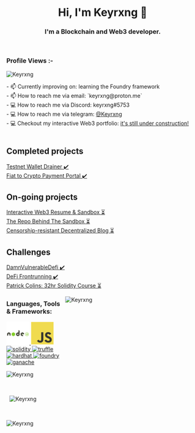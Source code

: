 <h1 align="center">Hi, I'm Keyrxng 👋</h1>
<h3 align="center">I'm a Blockchain and Web3 developer.</h3>

<br>

<p align="right"> <h3>Profile Views :-</h3> <img src="https://komarev.com/ghpvc/?username=Keyrxng&label=Profile%20views&color=0e75b6&style=flat"
    alt="Keyrxng" /> 
  </p>
  - 📫 Currently improving on: learning the Foundry framework<br>
  - 📫 How to reach me via email: `keyrxng@proton.me` <br>
  - 💻 How to reach me via Discord: keyrxng#5753 <br>
  - 💻 How to reach me via telegram: <a href="http://t.me/Keyrxng" target="_blank" rel="noreferrer">@Keyrxng</a><br>
  - 💻 Checkout my interactive Web3 portfolio: <a href="https://www.keyrxng.xyz/" target="_blank" rel="noreferrer">it's still under construction!</a><br>
<br>

## Completed projects
<a href="https://github.com/Keyrxng/testnet-wallet-drainer" target="_blank" rel="noreferrer">Testnet Wallet Drainer ✔️</a><br>
<a href="https://github.com/Keyrxng/Web3-Payment-Portal" target="_blank" rel="noreferrer">Fiat to Crypto Payment Portal ✔️</a><br>

## On-going projects
<a href="https://" target="_blank" rel="noreferrer">Interactive Web3 Resume & Sandbox ⏳</a><br>
<a href="https://github.com/Keyrxng/personal-site-contracts" target="_blank" rel="noreferrer">The Repo Behind The Sandbox ⏳</a><br>
<a href="https://github.com/Keyrxng/DBlog" target="_blank" rel="noreferrer">Censorship-resistant Decentralized Blog ⏳</a><br>


## Challenges
<a href="https://github.com/Keyrxng/damn-vulnerable-defi" target="_blank" rel="noreferrer">DamnVulnerableDefi ✔️</a><br>
<a href="https://github.com/Keyrxng/https://github.com/Keyrxng/defi-frontrunning-challenge" target="_blank" rel="noreferrer">DeFi Frontrunning ✔️</a><br>
<a href="https://github.com/Keyrxng/filcol-fcc-bundled" target="_blank" rel="noreferrer">Patrick Colins: 32hr Solidity Course ⏳</a><br>


<p><img align="right" src="https://github.com/Adam-pw/Adam-pw/blob/main/animation_500_kxa883sd.gif" alt="Keyrxng" height="350" width="350"/></p>

<h3 align="left">Languages, Tools & Frameworks:</h3>
<p>
  <a href="https://nodejs.org" target="_blank" rel="noreferrer"> <img
      src="https://raw.githubusercontent.com/devicons/devicon/master/icons/nodejs/nodejs-original-wordmark.svg"
      alt="nodejs" width="60" height="60" /> </a> <a href="https://developer.mozilla.org/en-US/docs/Web/JavaScript" target="_blank"
    rel="noreferrer"> <img
      src="https://raw.githubusercontent.com/devicons/devicon/master/icons/javascript/javascript-original.svg"
      alt="javascript" width="60" height="60" /> </a><a href="https://docs.soliditylang.org/" target="_blank"
    rel="noreferrer"> <img
      src="https://www.logosvgpng.com/wp-content/uploads/2018/10/solidity-logo-vector.png"
      alt="solidity" width="60" height="60" /> </a><a href="https://trufflesuite.com/" target="_blank"
    rel="noreferrer"> <img
      src="https://trufflesuite.com/assets/logo.png"
      alt="truffle" width="60" height="60" /> </a><a href="https://hardhat.org/" target="_blank"
    rel="noreferrer"> <img
      src="https://pbs.twimg.com/profile_images/1317925773425168384/XQkaoFRg_400x400.jpg"
      alt="hardhat" width="60" height="60" /> </a><a href="https://book.getfoundry.sh/" target="_blank"
    rel="noreferrer"> <img
      src="https://avatars.githubusercontent.com/u/99892494?s=200&v=4"
      alt="foundry" width="60" height="60" /> </a><a href="https://trufflesuite.com/ganache/" target="_blank"
    rel="noreferrer"> <img
      src="https://next-stack.github.io/docs/ganache/images/ganache-logo.png"
      alt="ganache" width="60" height="60" /> </a>
</p>


<p>
  <img align="center"
    src="https://github-readme-stats.vercel.app/api/top-langs?username=Keyrxng&show_icons=true&locale=en&bg_color=0d1117&text_color=ffffff&layout=compact&hide=css"
    alt="Keyrxng" 
    bg_color=#808080/>
</p>

<br>

<p>&nbsp;
  <img align="center" 
    src="https://github-readme-stats.vercel.app/api?username=Keyrxng&show_icons=true&count_private=true&locale=en&bg_color=0d1117&text_color=ffffff&repo=convoychat"
    alt="Keyrxng" />
</p>

<br>

<p>
   <img align="center"
        src="https://github-readme-streak-stats.herokuapp.com/?user=Keyrxng&theme=dark&background=0d1117&date_format=M%20j%5B%2C%20Y%5D" 
        alt="Keyrxng" />
</p>
      
